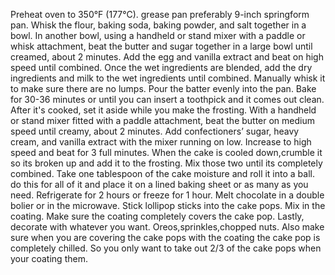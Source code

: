 Preheat oven to 350°F (177°C).
grease pan preferably 9-inch springform pan.
  Whisk the flour, baking soda, baking powder, and salt together in a  bowl.
  In another bowl, using a handheld or stand mixer  with a paddle or whisk attachment, beat the butter and sugar together in a large bowl until creamed, about 2 minutes. Add the egg and vanilla extract and beat on high speed until combined. 
  Once the wet ingredients are blended, add the dry ingredients and milk to the wet ingredients until combined. 
  Manually whisk it to make sure there are no lumps.
  Pour the batter evenly into the pan. 
  Bake for 30-36 minutes or until you can insert a toothpick and it comes out clean.
  After it's cooked, set it aside while you make the frosting.
  With a handheld or stand mixer fitted with a paddle attachment, beat the butter on medium speed until creamy, about 2 minutes. Add confectioners’ sugar, heavy cream, and vanilla extract with the mixer running on low. Increase to high speed and beat for 3 full minutes.
  When the cake is cooled down,crumble it so its broken up and add it to the frosting.
  Mix those two until its completely combined.
  Take one tablespoon of the cake moisture and roll it into a ball.
  do this for all of it and place it on a lined baking sheet or as many as you need.
  Refrigerate for 2 hours or freeze for 1 hour.
  Melt chocolate in a double bolier or in the microwave.
  Stick lollipop sticks into the cake pops.
  Mix in the coating.
  Make sure the coating completely covers the cake pop.
  Lastly, decorate with whatever you want. Oreos,sprinkles,chopped nuts.
  Also make sure when you are covering the cake pops with the coating the cake pop is completely chilled. So you only want to take out 2/3 of the cake pops when your coating them.
